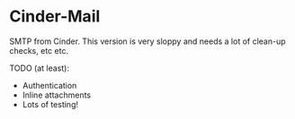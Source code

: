 Cinder-Mail
===========

SMTP from Cinder. This version is very sloppy and needs a lot of clean-up checks, etc etc.

TODO (at least):
* Authentication
* Inline attachments
* Lots of testing!